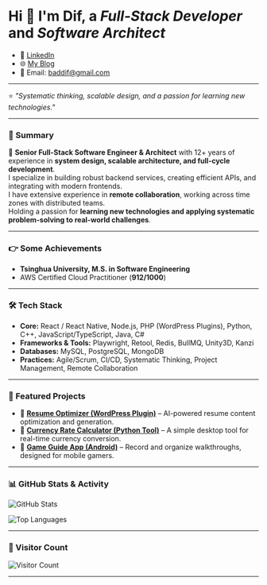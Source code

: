 # Hi 👋 I'm Dif, a *Full-Stack Developer* and *Software Architect*
- 💼 [LinkedIn](https://www.linkedin.com/in/yifudingsoftwarearchitect)
- 🌐 [My Blog](https://tech-share.nonpareil.me)  
- 📧 Email: baddif@gmail.com  

---

⭐️ *"Systematic thinking, scalable design, and a passion for learning new technologies."*

---

### 📖 Summary
🚀 **Senior Full-Stack Software Engineer & Architect** with 12+ years of experience in **system design, scalable architecture, and full-cycle development**.  
I specialize in building robust backend services, creating efficient APIs, and integrating with modern frontends.  
I have extensive experience in **remote collaboration**, working across time zones with distributed teams.  
Holding a passion for **learning new technologies and applying systematic problem-solving to real-world challenges**.

---

### 👉 Some Achievements
- **Tsinghua University, M.S. in Software Engineering**
- AWS Certified Cloud Practitioner (**912/1000**)

---

### 🛠 Tech Stack
- **Core:** React / React Native, Node.js, PHP (WordPress Plugins), Python, C++, JavaScript/TypeScript, Java, C#  
- **Frameworks & Tools:** Playwright, Retool, Redis, BullMQ, Unity3D, Kanzi  
- **Databases:** MySQL, PostgreSQL, MongoDB  
- **Practices:** Agile/Scrum, CI/CD, Systematic Thinking, Project Management, Remote Collaboration  

---

### 📌 Featured Projects
- 🔹 [**Resume Optimizer (WordPress Plugin)**](#) – AI-powered resume content optimization and generation.  
- 🔹 [**Currency Rate Calculator (Python Tool)**](#) – A simple desktop tool for real-time currency conversion.  
- 🔹 [**Game Guide App (Android)**](#) – Record and organize walkthroughs, designed for mobile gamers.  

---

### 📊 GitHub Stats & Activity

![GitHub Stats](https://github-readme-stats.vercel.app/api?username=baddif&show_icons=true&theme=tokyonight&hide_border=true)  

![Top Languages](https://github-readme-stats.vercel.app/api/top-langs/?username=baddif&layout=compact&theme=tokyonight&hide_border=true)  

---

### 👀 Visitor Count
![Visitor Count](https://komarev.com/ghpvc/?username=baddif&color=blue&style=flat-square)  

---
